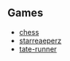 ## Games

* [chess](https://github.com/liti-games/chess)
* [starreaeperz](https://github.com/liti-games/starreaeperz)
* [tate-runner](https://github.com/liti-games/tate-runner)
